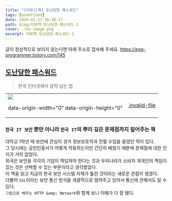 ```yaml
---
title: "[리뷰][책] 도난당한 패스워드"
tags: [undefined]
date: 2020-01-27 16:28:17
path: blog/리뷰책-도난당한-패스워드-1
cover: ./no-image.png
excerpt: 리뷰책-도난당한-패스워드-1
---
```

글이 정상적으로 보이지 않는다면 아래 주소로 접속해 주세요.
https://egg-programmer.tistory.com/145
## [도난당한 패스워드](http://www.yes24.com/Product/Goods/51097186)

>  
> 한국 인터넷에서 살아 남는 법
> 

<div class="imageblock dual" style="text-align: center;"><table border="0" cellpadding="0" cellspacing="5" style="margin: 0 auto;"><tr><td><img src="http://cfs.tistory.com/attach/3366738/kage@bwsPms/btqBtLVBJah/wk92D5rpTrgNMduPAubhM0/img.jpg"/><p class="cap1">data-origin-width="0" data-origin-height="0"</p></td><td><a href="https://egg-programmer.tistory.com/attachment/도난당한 패스워드"><img alt="" src="https://t1.daumcdn.net/tistory_admin/assets/blog/20200615170305/blogs/image/extension/unknown.gif?_version_=20200615170305" style="vertical-align: middle;"> invalid-file</img></a></td></tr></table></div>

### `` 한국 IT 보안 `` 뿐만 아니라 `` 한국 IT ``의 뿌리 깊은 문제점까지 짚어주는 책

대학교 1학년 때 보안에 관심이 생겨 정보보호학과 전필 수업을 들었던 적이 있다.  
그 당시에는 공인인증서가 어떻게 작동하는지만 간단히 배웠기 때문에 문제점에 대한 인지가 거의 없었다.  
외국은 보안을 각각의 기업이 책임져야 한다는 것과 우리나라가 소비자 개개인의 책임이 있는 것은 선택할 수 있는 부분이라고 생각했었다.  
이 책을 읽고 지금의 한국 보안 시스템 자체가 틀린 것이라는 새로운 관점이 생겼다.  
더불어 `` SSL ``이라는 보안 통신 방식을 개괄적으로 알려주고 있어서 통신에 관해서도 알 수 있다.  
`` 그림으로 배우는 HTTP &amp; Network ``와 함께 보니 이해가 더 잘 됐다. 